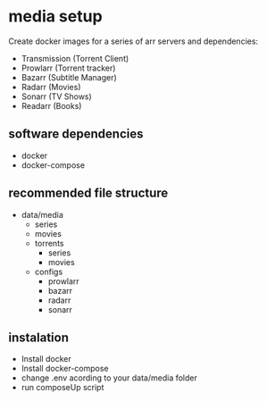 # media setup

Create docker images for a series of arr servers and dependencies:

- Transmission (Torrent Client)
- Prowlarr (Torrent tracker)
- Bazarr (Subtitle Manager)
- Radarr (Movies)
- Sonarr (TV Shows)
- Readarr (Books)

## software dependencies

- docker
- docker-compose

## recommended file structure

- data/media
  - series
  - movies
  - torrents
    - series
    - movies
  - configs
    - prowlarr
    - bazarr
    - radarr
    - sonarr

## instalation

- Install docker
- Install docker-compose
- change .env acording to your data/media folder
- run composeUp script
